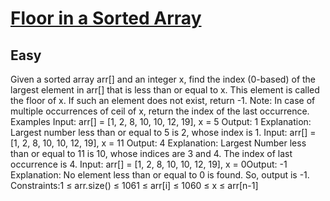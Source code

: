 # [Floor in a Sorted Array](https://www.geeksforgeeks.org/problems/floor-in-a-sorted-array-1587115620/1?utm_source=chatgpt.com)
## Easy
Given a sorted array arr[] and an integer x, find the index (0-based) of the largest element in arr[] that is less than or equal to x. This element is called the floor of x. If such an element does not exist, return -1.
Note: In case of multiple occurrences of ceil of x, return the index of the last occurrence.
Examples
Input: arr[] = [1, 2, 8, 10, 10, 12, 19], x = 5
Output: 1
Explanation: Largest number less than or equal to 5 is 2, whose index is 1.
Input: arr[] = [1, 2, 8, 10, 10, 12, 19], x = 11
Output: 4
Explanation: Largest Number less than or equal to 11 is 10, whose indices are 3 and 4. The index of last occurrence is 4.
Input: arr[] = [1, 2, 8, 10, 10, 12, 19], x = 0Output: -1
Explanation: No element less than or equal to 0 is found. So, output is -1.
Constraints:1 ≤ arr.size() ≤ 1061 ≤ arr[i] ≤ 1060 ≤ x ≤ arr[n-1]